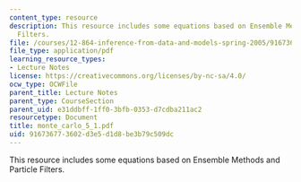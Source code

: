 ```yaml
---
content_type: resource
description: This resource includes some equations based on Ensemble Methods and Particle
  Filters.
file: /courses/12-864-inference-from-data-and-models-spring-2005/916736773602d3e5d1d8be3b79c509dc_monte_carlo_5_1.pdf
file_type: application/pdf
learning_resource_types:
- Lecture Notes
license: https://creativecommons.org/licenses/by-nc-sa/4.0/
ocw_type: OCWFile
parent_title: Lecture Notes
parent_type: CourseSection
parent_uid: e31ddbff-1ff0-3bfb-0353-d7cdba211ac2
resourcetype: Document
title: monte_carlo_5_1.pdf
uid: 91673677-3602-d3e5-d1d8-be3b79c509dc
---
```

This resource includes some equations based on Ensemble Methods and Particle Filters.